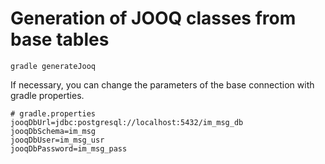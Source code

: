 # Generation of JOOQ classes from base tables

```shell
gradle generateJooq
```

If necessary, you can change the parameters of the base connection with gradle properties.

```properties
# gradle.properties
jooqDbUrl=jdbc:postgresql://localhost:5432/im_msg_db
jooqDbSchema=im_msg
jooqDbUser=im_msg_usr
jooqDbPassword=im_msg_pass
```
